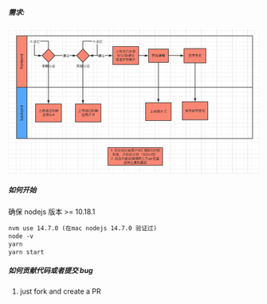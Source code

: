 ##### 需求:

![image](requirement/workflow.png)

##### 如何开始

确保 nodejs 版本 >= 10.18.1

```shell
nvm use 14.7.0 (在mac nodejs 14.7.0 验证过)
node -v
yarn
yarn start
```

##### 如何贡献代码或者提交 bug

1. just fork and create a PR
